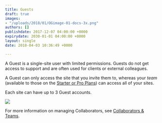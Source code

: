 ```yaml
---
title: Guests
draft: true
images:
- "/uploads/2018/01/OGimage-01-docs-3x.png"
authors: []
publishdate: 2017-12-07 04:00:00 +0000
expirydate: 2030-01-01 04:00:00 +0000
layout: single
date: 2018-04-03 10:36:49 +0000

---
```

A Guest is a single-site user with limited permissions. Guests do not get access to support and are often used for clients or external colleagues.

A Guest can only access the site that you invite them to, whereas your _team_ (available to those on the [Starter or Pro Plans](https://forestry.io/pricing/)) can access all of your sites.

Each site can have up to 3 Guest accounts.

![](/uploads/2018/10/guests.png)

For more information on managing Collaborators, see [Collaborators & Teams](/docs/settings/collaborators/).
